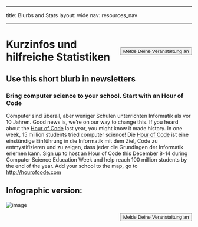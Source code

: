 * * *

title: Blurbs and Stats layout: wide nav: resources_nav

* * *

[<button style="float: right; margin-top: 50px">Melde Deine Veranstaltung an</button>](/#join)

# Kurzinfos und hilfreiche Statistiken

## Use this short blurb in newsletters

### Bring computer science to your school. Start with an Hour of Code

Computer sind überall, aber weniger Schulen unterrichten Informatik als vor 10 Jahren. Good news is, we’re on our way to change this. If you heard about the [Hour of Code](<%= hoc_uri('/') %>) last year, you might know it made history. In one week, 15 million students tried computer science! Die [Hour of Code](<%= hoc_uri('/') %>) ist eine einstündige Einführung in die Informatik mit dem Ziel, Code zu entmystifizieren und zu zeigen, dass jeder die Grundlagen der Informatik erlernen kann. [Sign up](<%= hoc_uri('/') %>) to host an Hour of Code this December 8-14 during Computer Science Education Week and help reach 100 million students by the end of the year. Add your school to the map, go to <http://hourofcode.com>

## Infographic version:

![image](http://code.org/images/fit-8000/Code.org_infographic.png)

<a style="display: block" href="/#join"><button style="float: right;">Melde Deine Veranstaltung an</button></a>